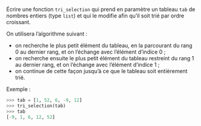 Écrire une fonction `tri_selection` qui prend en paramètre un tableau `tab` de nombres
entiers (type `list`) et qui le modifie afin qu’il soit trié par ordre croissant.

On utilisera l’algorithme suivant :

- on recherche le plus petit élément du tableau, en la parcourant du rang 0 au dernier
rang, et on l’échange avec l’élément d’indice 0 ;
- on recherche ensuite le plus petit élément du tableau restreint du rang 1 au dernier
rang, et on l’échange avec l’élément d’indice 1 ;
- on continue de cette façon jusqu’à ce que le tableau soit entièrement trié.

Exemple :
```python
>>> tab = [1, 52, 6, -9, 12]
>>> tri_selection(tab)
>>> tab
[-9, 1, 6, 12, 52]
``` 